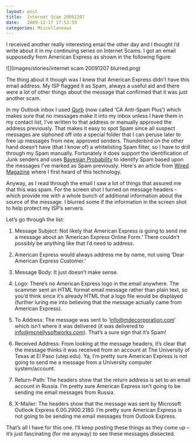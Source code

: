 ```yaml
---
layout: post
title:  Internet Scam 20091207
date:   2009-12-17 17:53:59
categories: Miscellaneous
---
```

I received another really interesting email the other day and I thought I’d write about it in my continuing series on Internet Scams. I got an email supposedly from American Express as shown in the following figure:

![](images/stories/internet scam 20091207 blurred.png)

The thing about it though was I knew that American Express didn’t have this email address. My ISP flagged it as Spam, always a useful aid and there were a lot of other things about the message that confirmed that it was just another scam.

In my Outlook inbox I used [Qurb](http://www.qurb.com/) (now called ‘CA Anti-Spam Plus’) which makes sure that no messages make it into my inbox unless I have them in my contact list, I’ve written to that address or manually approved the address previously. That makes it easy to spot Spam since all suspect messages are siphoned off into a special folder that I can peruse later to free up messages from new, approved senders. Thunderbird on the other hand doesn’t have (that I know of) a whitelisting Spam filter, so I have to drill through my Spam manually. Fortunately it does support the identification of Junk senders and uses [Bayesian Probability](http://en.wikipedia.org/wiki/Bayesian_probability) to identify Spam based upon the messages I’ve marked as Spam previously. Here's an article from [Wired Magazine](http://www.wired.com/wired/archive/8.02/autonomy_pr.html) where I first heard of this technology.

Anyway, as I read through the email I saw a lot of things that assured me that this was spam. For the screen shot I turned on message headers - which provide me with a whole bunch of additional information about the source of the message. I blurred some if the information in the screen shot to help protect my ISP’s servers.

Let’s go through the list:

1.  Message Subject: Not likely that American Express is going to send me a message about an ‘American Express Online Form.’ There couldn’t possibly be anything like that I’d need to address.

1.  American Express would always address me by name, not using ‘Dear American Express Customer.’
2.  Message Body: It just doesn’t make sense.
3.  Logo: There’s no American Express logo in the email anywhere. The scammer sent an HTML format email message rather than plain text, so you’d think since it’s already HTML that a logo file would be displayed (further luring me into believing that the message actually came from American Express).
4.  To Address: The message was sent to ‘info@mdecorporation.com’ which isn’t where it was delivered (it was delivered to info@mcnellysoftworks.com). That’s a sure sign that it’s Spam!
5.  Received Address: From looking at the message headers, it’s clear that the message thinks it was received from an account at The University of Texas at El Paso (utep.edu). Ya, I’m pretty sure American Express is not going to send me a message from a University computer system/account.
6.  Return-Path: The headers show that the return address is set to an email account in Russia. I’m pretty sure American Express isn’t going to be sending me email messages from Russia.
7.  X-Mailer: The headers show that the message was sent by Microsoft Outlook Express 6.00.2900.2180. I’m pretty sure American Express is not going to be sending me email messages from Outlook Express.

That’s all I have for this one. I’ll keep posting these things as they come up – it’s just fascinating (for me anyway) to see these messages dissected.